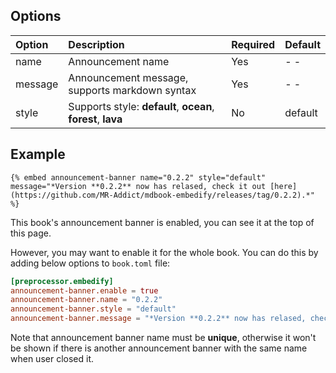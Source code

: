 ## Options

| Option  | Description                                                  | Required | Default |
| :------ | :----------------------------------------------------------- | :------- | :------ |
| name    | Announcement name                                            | Yes      | - -     |
| message | Announcement message, supports markdown syntax               | Yes      | - -     |
| style   | Supports style: **default**, **ocean**, **forest**, **lava** | No       | default |

## Example

<!-- embed ignore begin -->

```text
{% embed announcement-banner name="0.2.2" style="default" message="*Version **0.2.2** now has relased, check it out [here](https://github.com/MR-Addict/mdbook-embedify/releases/tag/0.2.2).*" %}
```

<!-- embed ignore end -->

This book's announcement banner is enabled, you can see it at the top of this page.

However, you may want to enable it for the whole book. You can do this by adding below options to `book.toml` file:

```toml
[preprocessor.embedify]
announcement-banner.enable = true
announcement-banner.name = "0.2.2"
announcement-banner.style = "default"
announcement-banner.message = "*Version **0.2.2** now has relased, check it out [here](https://github.com/MR-Addict/mdbook-embedify/releases/tag/0.2.2).*"
```

Note that announcement banner name must be **unique**, otherwise it won't be shown if there is another announcement banner with the same name when user closed it.
